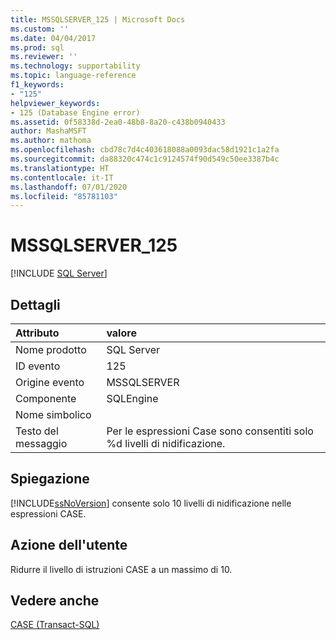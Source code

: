 ```yaml
---
title: MSSQLSERVER_125 | Microsoft Docs
ms.custom: ''
ms.date: 04/04/2017
ms.prod: sql
ms.reviewer: ''
ms.technology: supportability
ms.topic: language-reference
f1_keywords:
- "125"
helpviewer_keywords:
- 125 (Database Engine error)
ms.assetid: 0f58338d-2ea0-48b8-8a20-c438b0940433
author: MashaMSFT
ms.author: mathoma
ms.openlocfilehash: cbd78c7d4c403618088a0093dac58d1921c1a2fa
ms.sourcegitcommit: da88320c474c1c9124574f90d549c50ee3387b4c
ms.translationtype: HT
ms.contentlocale: it-IT
ms.lasthandoff: 07/01/2020
ms.locfileid: "85781103"
---
```

# <a name="mssqlserver_125"></a>MSSQLSERVER_125
 [!INCLUDE [SQL Server](../../includes/applies-to-version/sqlserver.md)]
  
## <a name="details"></a>Dettagli  
  
| Attributo | valore |  
| :-------- | :---- |  
|Nome prodotto|SQL Server|  
|ID evento|125|  
|Origine evento|MSSQLSERVER|  
|Componente|SQLEngine|  
|Nome simbolico||  
|Testo del messaggio|Per le espressioni Case sono consentiti solo %d livelli di nidificazione.|  
  
## <a name="explanation"></a>Spiegazione  
[!INCLUDE[ssNoVersion](../../includes/ssnoversion-md.md)] consente solo 10 livelli di nidificazione nelle espressioni CASE.  
  
## <a name="user-action"></a>Azione dell'utente  
Ridurre il livello di istruzioni CASE a un massimo di 10.  
  
## <a name="see-also"></a>Vedere anche  
[CASE &#40;Transact-SQL&#41;](~/t-sql/language-elements/case-transact-sql.md)  
  
